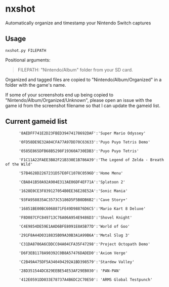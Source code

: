 # nxshot
Automatically organize and timestamp your Nintendo Switch captures

## Usage

``nxshot.py FILEPATH``

Positional arguments:

>FILEPATH:    "Nintendo/Album" folder from your SD card.

Organized and tagged files are copied to "Nintendo/Album/Organized" in a folder with the game's name.

If some of your screenshots end up being copied to "Nintendo/Album/Organized/Unknown", please open an issue with the game id from the screenshot filename so that I can update the gameid list.

## Current gameid list
          '8AEDFF741E2D23FBED39474178692DAF':'Super Mario Odyssey'
          
          '0FD58DE9E32A04CFA77A97DD70C63633':'Puyo Puyo Tetris Demo'
          
          '0585E865DFB68B5298F19360A730EDB3':'Puyo Puyo Tetris'
          
          'F1C11A22FAEE3B82F21B330E1B786A39':'The Legend of Zelda - Breath of the Wild'
          
          '57B4628D2267231D57E0FC1078C0596D':'Home Menu'
          
          'CBA841B50A92A904E313AE06DF4EF71A':'Splatoon 2'
          
          '1628E0CE3F839127054B0EE36E28E52A':'Sonic Mania'
          
          '93FA958835AC3573C5186D5F5B0DB6B2':'Cave Story+'
          
          '16851BE00BC6068871FE49D98876D6C5':'Mario Kart 8 Deluxe'
          
          'F8D087CFC849713C76A06A954E9486D3':'Shovel Knight'
          
          'C4E9854DE59E1AAD6BFE8091E8A5B77D':'World of Goo'
          
          '291F8A44D0318835B09A30B3A1A99B6A':'Metal Slug 3'
          
          'C31DA8706A6CDDCC04A04CFA35F47298':'Project Octopath Demo'
          
          'D6F3EB1178A90392C0B8A57476DADED0':'Axiom Verge'
          
          'C2B49A475DF5A340494292A1BD398579':'Stardew Valley'
          
          '28D351544DC829EEBE54E53AF29EB030': 'PAN-PAN'
          
          '412E0591DD033E78737A4B6DC2C70E50': 'ARMS Global Testpunch'
